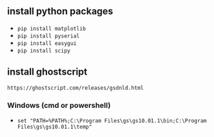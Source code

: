 ## install python packages

- `pip install matplotlib`
- `pip install pyserial`
- `pip install easygui`
- `pip install scipy`

## install ghostscript

`https://ghostscript.com/releases/gsdnld.html`

### Windows (cmd or powershell)

- `set "PATH=%PATH%;C:\Program Files\gs\gs10.01.1\bin;C:\Program Files\gs\gs10.01.1\temp"`
